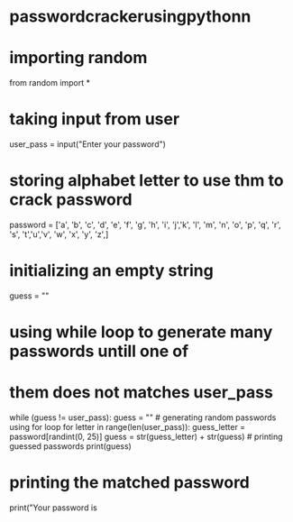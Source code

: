 # passwordcrackerusingpythonn
# importing random
from random import *

# taking input from user
user_pass = input("Enter your password")

# storing alphabet letter to use thm to crack password
password = ['a', 'b', 'c', 'd', 'e', 'f', 'g', 'h', 'i', 'j','k', 
            'l', 'm', 'n', 'o', 'p', 'q', 'r', 's', 't','u','v', 
            'w', 'x', 'y', 'z',]

# initializing an empty string
guess = ""


# using while loop to generate many passwords untill one of
# them does not matches user_pass
while (guess != user_pass):
    guess = ""
    # generating random passwords using for loop
    for letter in range(len(user_pass)):
        guess_letter = password[randint(0, 25)]
        guess = str(guess_letter) + str(guess)
    # printing guessed passwords
    print(guess)
    
# printing the matched password
print("Your password is
